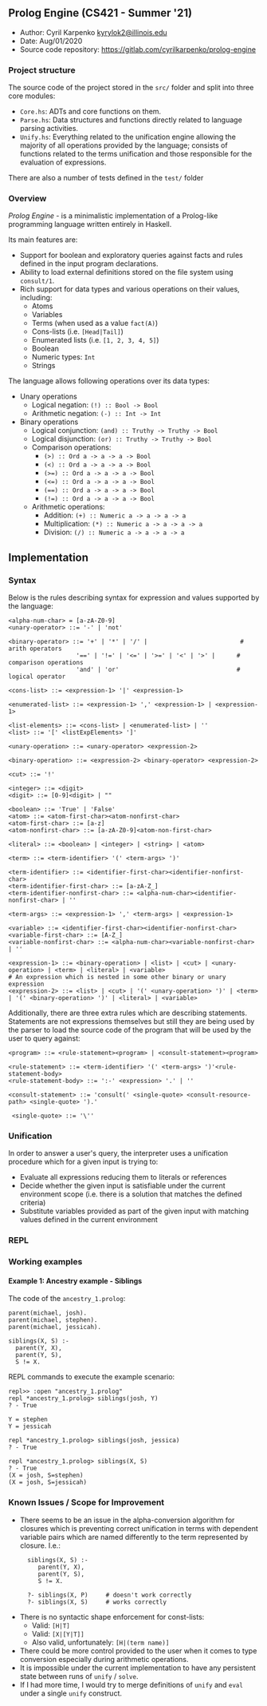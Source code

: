 Prolog Engine (CS421 - Summer '21)
-----
- Author: Cyril Karpenko <kyrylok2@illinois.edu>
- Date: Aug/01/2020
- Source code repository: https://gitlab.com/cyrilkarpenko/prolog-engine

### Project structure

The source code of the project stored in the `src/` folder and split into three core modules:
- `Core.hs`: ADTs and core functions on them.
- `Parse.hs`: Data structures and functions directly related to language parsing activities.
- `Unify.hs`: Everything related to the unification engine allowing the majority of all operations provided by the language; 
  consists of functions related to the terms unification and those responsible for the evaluation of expressions.
  
There are also a number of tests defined in the `test/` folder 

### Overview

*Prolog Engine* - is a minimalistic implementation of a Prolog-like programming language written entirely in Haskell.

Its main features are:
- Support for boolean and exploratory queries against facts and rules defined in the input program declarations.
- Ability to load external definitions stored on the file system using `consult/1`.
- Rich support for data types and various operations on their values, including:
  - Atoms
  - Variables 
  - Terms (when used as a value `fact(A)`)
  - Cons-lists (i.e. `[Head|Tail]`)
  - Enumerated lists (i.e. `[1, 2, 3, 4, 5]`) 
  - Boolean 
  - Numeric types: `Int`
  - Strings

The language allows following operations over its data types:
- Unary operations
  - Logical negation: `(!) :: Bool -> Bool`
  - Arithmetic negation: `(-) :: Int -> Int`
- Binary operations
  - Logical conjunction: `(and) :: Truthy -> Truthy -> Bool`
  - Logical disjunction: `(or) :: Truthy -> Truthy -> Bool`
  - Comparison operations:
    - `(>) :: Ord a -> a -> a -> Bool`
    - `(<) :: Ord a -> a -> a -> Bool`
    - `(>=) :: Ord a -> a -> a -> Bool`
    - `(<=) :: Ord a -> a -> a -> Bool`
    - `(==) :: Ord a -> a -> a -> Bool`
    - `(!=) :: Ord a -> a -> a -> Bool`
  - Arithmetic operations:
    - Addition: `(+) :: Numeric a -> a -> a -> a`
    - Multiplication: `(*) :: Numeric a -> a -> a -> a`
    - Division: `(/) :: Numeric a -> a -> a -> a`

## Implementation

### Syntax

Below is the rules describing syntax for expression and values supported by the language:
```
<alpha-num-char> = [a-zA-Z0-9]
<unary-operator> ::= '-' | 'not'

<binary-operator> ::= '+' | '*' | '/' |                          # arith operators 
                   '==' | '!=' | '<=' | '>=' | '<' | '>' |      # comparison operations
                   'and' | 'or'                                 # logical operator

<cons-list> ::= <expression-1> '|' <expression-1>

<enumerated-list> ::= <expression-1> ',' <expression-1> | <expression-1>

<list-elements> ::= <cons-list> | <enumerated-list> | '' 
<list> ::= '[' <listExpElements> ']'

<unary-operation> ::= <unary-operator> <expression-2>

<binary-operation> ::= <expression-2> <binary-operator> <expression-2>

<cut> ::= '!'

<integer> ::= <digit>
<digit> ::= [0-9]<digit> | ""

<boolean> ::= 'True' | 'False'
<atom> ::= <atom-first-char><atom-nonfirst-char>
<atom-first-char> ::= [a-z]
<atom-nonfirst-char> ::= [a-zA-Z0-9]<atom-non-first-char>

<literal> ::= <boolean> | <integer> | <string> | <atom>

<term> ::= <term-identifier> '(' <term-args> ')' 

<term-identifier> ::= <identifier-first-char><identifier-nonfirst-char>
<term-identifier-first-char> ::= [a-zA-Z_]
<term-identifier-nonfirst-char> ::= <alpha-num-char><identifier-nonfirst-char> | '' 

<term-args> ::= <expression-1> ',' <term-args> | <expression-1>

<variable> ::= <identifier-first-char><identifier-nonfirst-char>
<variable-first-char> ::= [A-Z_]
<variable-nonfirst-char> ::= <alpha-num-char><variable-nonfirst-char> | '' 

<expression-1> ::= <binary-operation> | <list> | <cut> | <unary-operation> | <term> | <literal> | <variable>
# An expression which is nested in some other binary or unary expression
<expression-2> ::= <list> | <cut> | '(' <unary-operation> ')' | <term> | '(' <binary-operation> ')' | <literal> | <variable>
```

Additionally, there are three extra rules which are describing statements. Statements are not expressions themselves but still they are being 
used by the parser to load the source code of the program that will be used by the user to query against:
```
<program> ::= <rule-statement><program> | <consult-statement><program>

<rule-statement> ::= <term-identifier> '(' <term-args> ')'<rule-statement-body>
<rule-statement-body> ::= ':-' <expression> '.' | ''

<consult-statement> ::= 'consult(' <single-quote> <consult-resource-path> <single-quote> ').'
 
 <single-quote> ::= '\''
```

### Unification 

In order to answer a user's query, the interpreter uses a unification procedure which for a given input is trying to: 
- Evaluate all expressions reducing them to literals or references 
- Decide whether the given input is satisfiable under the current environment scope (i.e. there is a solution that matches the defined criteria)
- Substitute variables provided as part of the given input with matching values defined in the current environment

### REPL


### Working examples

#### Example 1: Ancestry example - Siblings

The code of the `ancestry_1.prolog`:
```
parent(michael, josh).
parent(michael, stephen).
parent(michael, jessicah).

siblings(X, S) :- 
  parent(Y, X),
  parent(Y, S),
  S != X.
```

REPL commands to execute the example scenario:
```
repl>> :open "ancestry_1.prolog"
repl *ancestry_1.prolog> siblings(josh, Y)
? - True

Y = stephen
Y = jessicah

repl *ancestry_1.prolog> siblings(josh, jessica)
? - True

repl *ancestry_1.prolog> siblings(X, S)
? - True
(X = josh, S=stephen)
(X = josh, S=jessicah) 
```

### Known Issues / Scope for Improvement
- There seems to be an issue in the alpha-conversion algorithm for closures which is preventing correct unification in terms with dependent
  variable pairs which are named differently to the term represented by closure. I.e.:
  ```
    siblings(X, S) :- 
       parent(Y, X),
       parent(Y, S),
       S != X.
    
    ?- siblings(X, P)     # doesn't work correctly
    ?- siblings(X, S)     # works correctly
  ```
- There is no syntactic shape enforcement for const-lists:
  - Valid: `[H|T]`
  - Valid: `[X|[Y|T]]`
  - Also valid, unfortunately: `[H|(term name)]`
- There could be more control provided to the user when it comes to type conversion especially during arithmetic operations.
- It is impossible under the current implementation to have any persistent state between runs of `unify` / `solve`.
- If I had more time, I would try to merge definitions of `unify` and `eval` under a single `unify` construct.
